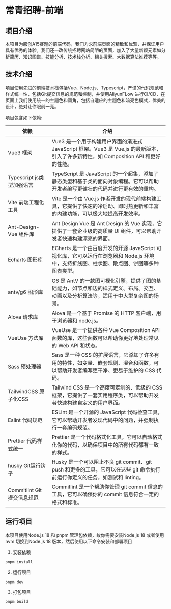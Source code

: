 # 常青招聘-前端

## 项目介绍

本项目为服创A15赛题的前端代码，我们力求前端页面的精致和优雅，并保证用户具有优秀的体验。我们还一改传统招聘网站简陋的页面，加入了大量新颖元素如分析简历、知识图谱、技能分析、技术栈分析、相关搜索、大数据算法推荐等等。

## 技术介绍

项目使用先进的前端技术栈包括Vue、Node.js、Typescript，严谨的代码规范和样式统一性，包括Git提交信息的规范和控制，并使用AliyunFLow
进行CI/CD，在页面上我们使用统一的主题色和圆角，包括自适应的主题色和暗亮色模式，优美的设计，绝对让你眼前一亮。

项目包含如下依赖:

| 依赖                       | 介绍                                                                                                                                      |
| -------------------------- | ----------------------------------------------------------------------------------------------------------------------------------------- |
| Vue3 框架                  | Vue3 是一个用于构建用户界面的渐进式 JavaScript 框架。Vue3 是 Vue.js 的最新版本，引入了许多新特性，如 Composition API 和更好的性能。       |
| Typescript js类型加强语言  | TypeScript 是 JavaScript 的一个超集，添加了静态类型和基于类的面向对象编程。它可以帮助开发者编写更健壮的代码并进行更有效的重构。           |
| Vite 前端工程化工具        | Vite 是一个由 Vue.js 作者开发的现代前端构建工具，它提供了快速的冷启动、即时热更新和丰富的内建功能，可以极大地提高开发效率。               |
| Ant-Design-Vue 组件库      | Ant Design Vue 是 Ant Design 的 Vue 实现，它提供了一套企业级的高质量 UI 组件，可以帮助开发者快速构建漂亮的界面。                          |
| Echarts 图形库             | ECharts 是一个由百度开发的开源 JavaScript 可视化库，它可以运行在浏览器和 Node.js 环境中，支持折线图、柱状图、散点图、饼图等多种图表类型。 |
| antv/g6 图形库             | G6 是 AntV 的一款图可视化引擎，提供了图的基础能力，如节点和边的样式定义、布局、交互、动画以及分析算法等，适用于中大型复杂图的场景。       |
| Alova 请求库               | Alova 是一个基于 Promise 的 HTTP 客户端，用于浏览器和 node.js。                                                                           |
| VueUse 方法库              | VueUse 是一个提供各种 Vue Composition API 函数的库，这些函数可以帮助你更好地处理常见的 Web API 和状态。                                   |
| Sass 预处理器              | Sass 是一种 CSS 的扩展语言，它添加了许多有用的特性，如变量、嵌套规则、混合和函数，可以帮助开发者编写更干净、更易于维护的 CSS 代码。       |
| TailwindCSS 原子化CSS      | Tailwind CSS 是一个高度可定制的、低级的 CSS 框架，它提供了一套实用程序类，可以帮助开发者快速构建自定义的用户界面。                        |
| Eslint 代码规范            | ESLint 是一个开源的 JavaScript 代码检查工具，它可以帮助开发者发现代码中的问题，并强制执行一套编码规范。                                   |
| Prettier 代码样式统一      | Prettier 是一个代码格式化工具，它可以自动格式化你的代码，以确保项目中的所有代码都有一致的样式。                                           |
| husky Git运行钩子          | Husky 是一个可以阻止不良 git commit、git push 和更多的工具，它可以在这些 git 命令执行前运行你定义的任务，如测试和 linting。               |
| Commitlint Git提交信息规范 | Commitlint 是一个帮助你管理 git commit 信息的工具，它可以确保你的 commit 信息符合一定的格式和标准。                                       |

## 运行项目

本项目使用Node.js 18 和 pnpm 管理包依赖，故你需要安装Node.js 18 或者使用nvm 切换到Node.js 18 版本，然后使用以下命令安装和部署项目

1. 安装依赖

```bash
pnpm install
```

2. 运行项目

```bash
pnpm dev
```

3. 打包项目

```bash
pnpm build
```
